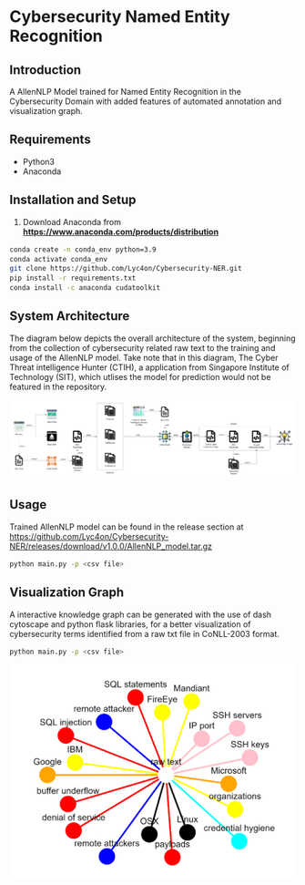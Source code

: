
# Cybersecurity Named Entity Recognition
## Introduction
A AllenNLP Model trained for Named Entity Recognition in the Cybersecurity Domain with added features of automated annotation and visualization graph.

## Requirements
- Python3
- Anaconda 

## Installation and Setup 
1. Download Anaconda from **https://www.anaconda.com/products/distribution**

 ```bash
conda create -n conda_env python=3.9
conda activate conda_env
git clone https://github.com/Lyc4on/Cybersecurity-NER.git
pip install -r requirements.txt
conda install -c anaconda cudatoolkit
```

## System Architecture
The diagram below depicts the overall architecture of the system, beginning from the collection of cybersecurity related raw text to the training and usage of the AllenNLP model. Take note that in this diagram, The Cyber Threat intelligence Hunter (CTIH), a application from Singapore Institute of Technology (SIT), which utlises the model for prediction would not be featured in the repository.

![](images/Project_Architecture.png)


## Usage
Trained AllenNLP model can be found in the release section at https://github.com/Lyc4on/Cybersecurity-NER/releases/download/v1.0.0/AllenNLP_model.tar.gz
 ```bash
python main.py -p <csv file>
```

## Visualization Graph 
 A interactive knowledge graph can be generated with the use of dash cytoscape and python flask libraries, for a better visualization of cybersecurity terms identified from a raw txt file in CoNLL-2003 format.
 ```bash
python main.py -p <csv file>
```

![](images/Knowledge_Graph.png)

